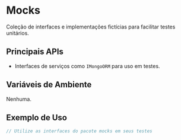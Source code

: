 # Mocks

Coleção de interfaces e implementações fictícias para facilitar testes unitários.

## Principais APIs
- Interfaces de serviços como `IMongoORM` para uso em testes.

## Variáveis de Ambiente
Nenhuma.

## Exemplo de Uso
```go
// Utilize as interfaces do pacote mocks em seus testes
```

